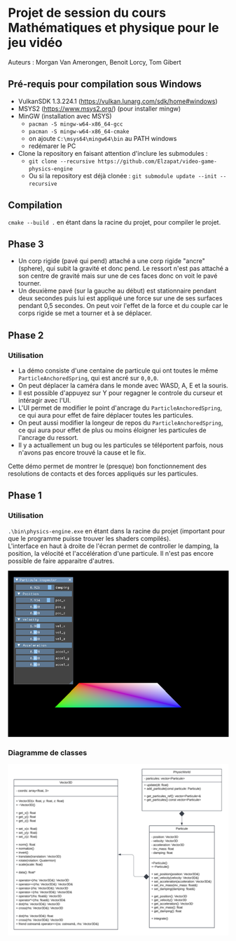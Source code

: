 # Projet de session du cours Mathématiques et physique pour le jeu vidéo

Auteurs : Morgan Van Amerongen, Benoit Lorcy, Tom Gibert

## Pré-requis pour compilation sous Windows

- VulkanSDK 1.3.224.1 (https://vulkan.lunarg.com/sdk/home#windows)
- MSYS2 (https://www.msys2.org/) (pour installer mingw)
- MinGW (installation avec MSYS)
  - `pacman -S mingw-w64-x86_64-gcc`
  - `pacman -S mingw-w64-x86_64-cmake`
  - on ajoute `C:\msys64\mingw64\bin` au PATH windows
  - redémarer le PC
- Clone la repository en faisant attention d'inclure les submodules :
  - `git clone --recursive https://github.com/Elzapat/video-game-physics-engine`
  - Ou si la repository est déjà clonée : `git submodule update --init --recursive`

## Compilation

`cmake --build .` en étant dans la racine du projet, pour compiler le projet.

## Phase 3
 
* Un corp rigide (pavé qui pend) attaché a une corp rigide "ancre" (sphere), qui subit la gravité et donc pend. Le ressort n'est pas attaché a son centre de gravité mais sur une de ces faces donc on voit le pavé tourner.
* Un deuxième pavé (sur la gauche au début) est stationnaire pendant deux secondes puis lui est appliqué une force sur une de ses surfaces pendant 0,5 secondes. On peut voir l'effet de la force et du couple car le corps rigide se met a tourner et à se déplacer.

## Phase 2

### Utilisation

* La démo consiste d'une centaine de particule qui ont toutes le même `ParticleAnchoredSpring`, qui est ancré sur `0,0,0`.
* On peut déplacer la caméra dans le monde avec WASD, A, E et la souris.
* Il est possible d'appuyez sur Y pour regagner le controle du curseur et intéragir avec l'UI.
* L'UI permet de modifier le point d'ancrage du `ParticleAnchoredSpring`, ce qui aura pour effet de faire déplacer toutes les particules.
* On peut aussi modifier la longeur de repos du `ParticleAnchoredSpring`, ce qui aura pour effet de plus ou moins éloigner les particules de l'ancrage du ressort.
* Il y a actuallement un bug ou les particules se téléportent parfois, nous n'avons pas encore trouvé la cause et le fix.

Cette démo permet de montrer le (presque) bon fonctionnement des resolutions de contacts et des forces appliqués sur les particules.

## Phase 1

### Utilisation

`.\bin\physics-engine.exe` en étant dans la racine du projet (important pour que le programme puisse trouver les shaders compilés).  
L'interface en haut à droite de l'écran permet de controller le damping, la position, la vélocité et l'accélération d'une particule. Il n'est pas encore possible de faire apparaitre d'autres.

<p align="center">
    <img src="./assets/demo.png">
</p>

### Diagramme de classes

<p align="center">
    <img src="./assets/uml.png">
</p>
